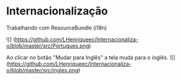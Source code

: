 # Internacionalização
Trabalhando com ResourceBundle (i18n)

![] (https://github.com/LHenriqueec/Internacionaliza-o/blob/master/src/Portugues.png)

Ao clicar no botão "Mudar para Inglês" a tela muda para o inglês.
![] (https://github.com/LHenriqueec/Internacionaliza-o/blob/master/src/ingles.png)

